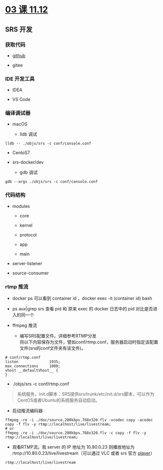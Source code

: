 # [03 课 11.12](https://www.bilibili.com/video/BV1az4y1Q7zL/?spm_id_from=trigger_reload)

## SRS 开发

### 获取代码

* [github](https://github.com/ossrs/srs)

* gitee

### IDE 开发工具

* IDEA

* VS Code

### 编译调试器

* macOS

  * lldb 调试
```Shell
lldb -- ./objs/srs -c conf/console.conf
```

* CentoS7

* srs-docker/dev

  * gdb 调试
```Shell
gdb --args ./objs/srs -c conf/console.conf
```


### 代码结构

* modules

  * core

  * kernel

  * protocol

  * app

  * main

* server-listener

* source-consumer

### rtmp 推流

* docker ps 可以看到 container id ，docker exec -it (container id) bash

* ps aux|grep srs 查看 pid 和 原来 exec 的 docker 日志中的 pid 对比是否进入的同一个

* ffmpeg 推流

  * 编写SRS配置文件。详细参考RTMP分发\
  将以下内容保存为文件，譬如conf/rtmp.conf，服务器启动时指定该配置文件(srs的conf文件夹有该文件)。
```Shell
# conf/rtmp.conf
listen              1935;
max_connections     1000;
vhost __defaultVhost__ {
}
```
* ./objs/srs -c conf/rtmp.conf
>系统服务，init.d脚本：SRS提供srs/trunk/etc/init.d/srs脚本，可以作为CentOS或者Ubuntu的系统服务自动启动。

* 启动推流编码器
```Shell
ffmpeg -re -i ./doc/source.200kbps.768x320.flv -vcodec copy -acodec copy -f flv -y rtmp://localhost/live/livestream;
# or
ffmpeg -re -i ./doc/source.200kbps.768x320.flv -c copy -f flv -y rtmp://localhost/live/livestream;
```

* 观看RTMP流。我 server 的 IP 地址为 10.80.0.23 则播放地址为 rtmp://10.80.0.23/live/livestream（可以通过 VLC 或者 srs 官方 [player](http://ossrs.net/srs.release/trunk/research/players/srs_player.html?vhost=__defaultVhost__&autostart=true&server=192.168.1.170&app=live&stream=livestream&port=1935)）
```Shell
rtmp://localhost/live/livestream
```  
